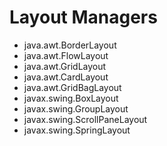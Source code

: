 # Layout Managers
* java.awt.BorderLayout
* java.awt.FlowLayout
* java.awt.GridLayout
* java.awt.CardLayout
* java.awt.GridBagLayout
 * javax.swing.BoxLayout
 * javax.swing.GroupLayout
 * javax.swing.ScrollPaneLayout
 * javax.swing.SpringLayout
